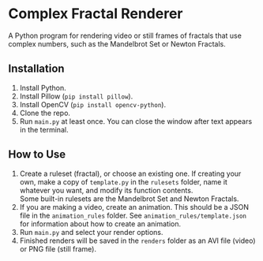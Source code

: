 # Complex Fractal Renderer

A Python program for rendering video or still frames of fractals that use complex numbers, such as the Mandelbrot Set or Newton Fractals. 

## Installation
1. Install Python.
2. Install Pillow (`pip install pillow`).
3. Install OpenCV (`pip install opencv-python`).
4. Clone the repo.
5. Run `main.py` at least once. You can close the window after text appears in the terminal.

## How to Use
1. Create a ruleset (fractal), or choose an existing one. If creating your own, make a copy of `template.py` in the `rulesets` folder, name it whatever you want, and modify its function contents.\
   Some built-in rulesets are the Mandelbrot Set and Newton Fractals.
2. If you are making a video, create an animation. This should be a JSON file in the `animation_rules` folder. See `animation_rules/template.json` for information about how to create an animation.
3. Run `main.py` and select your render options.
4. Finished renders will be saved in the `renders` folder as an AVI file (video) or PNG file (still frame).
